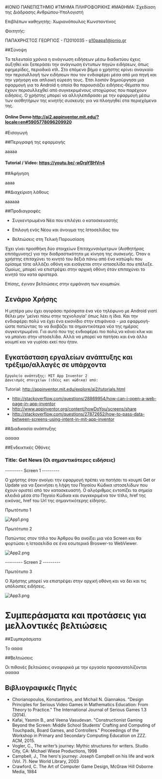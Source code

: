#ΙΟΝΙΟ ΠΑΝΕΠΙΣΤΗΜΙΟ
#ΤΜΗΜΑ ΠΛΗΡΟΦΟΡΙΚΗΣ
#ΜΑΘΗΜΑ: Σχεδίαση της Διάδρασης Ανθρώπου-Υπολογιστή

Επιβλέπων καθηγητής: Χωριανόπουλος Κωνσταντίνος

Φοιτητής:

ΠΑΠΑΧΡΗΣΤΟΣ ΓΕΩΡΓΙΟΣ - Π2010035 - p10papa1@ionio.gr

##Σύνοψη

Τα τελευταία χρόνια η ανάγνωση ειδήσεων μέσω διαδικτύου έχεις αυξηθεί και ξεπεράσει την ανάγνωση έντυπων 
πηγών ειδήσεων, όπως εφημερίδες, περιοδικά κτλ.
Στο επόμενο βήμα ο χρήστης κρίνει αναγκαίο την περισυλλογή των ειδήσεων που τον ενδιαφέρει μέσα από μια πηγή
και την γρήγορη και απλοική εύρεση τους. Έτσι λοιπόν δημιούργησα μια εφαρμογή για το Android η οποία θα παρουσιάζει
ειδήσεις-θέματα που έχουν περισυλλεχθεί από συγκεκριμένους ιστοχώρους που παρέχουν ειδήσεις.
Ο χρήστης μπορεί να αλληλεπιδρασει με την εφαρμογή μέσω των αισθητήρων της κινητής συσκευής για να πλοηγηθεί στα περιεχόμενα της.

#### Online Demo http://ai2.appinventor.mit.edu/?locale=en#5905778096209920


#Εισαγωγή 


##Περιγραφή της εφαρμογής

aaaaa

#### Tutorial / Video:  https://youtu.be/-wDrpYBHVn4

##Αφήγηση

aaaa


##Διαχείριση λάθους 

aaaaaa


##Προδιαγραφές

* Συγκεντρωμένα Νέα που επιλέγει ο κατασκευαστής
* Επιλογή ενός Νέου και άνοιγμα της Ιστοσελίδας του

* Βελτιώσεις στη Τελική Παρουσίαση

Έχει γίνει προσθήκη δύο στοιχείων Επιταχυνσιόμετρων (Αισθητήρας επιτάχυνσης) για την
διαδραστικότητα με κίνηση της συσκευής. 
Όταν ο χρήστης επιταχύνει το κινητό του δεξιά πάνω από ένα κατώφλι που ορίσαμε 
τότε αλλάζει οθόνη και εισάγεται στην ιστοσελίδα που επέλεξε.
Ομοίως, μπορεί να επιστρέψει στην αρχική οθόνη όταν επιταχύνει το κινητό του κατα αριστερά.

Επίσης, έγιναν βελτιώσεις στην εμφάνιση των κουμπιών.


##  Σενάριο Χρήσης

Η μητέρα μου έχει αγοράσει πρόσφατα ένα νέο τηλέφωνο με Android γιατί θέλει μην 'μείνει πίσω στην τεχνολογία' όπως λέει η ίδια.
Και την ενδιαφέρει πολύ να έχει ένα εικονίδιο στην επιφάνεια - μια εφαρμογή- ώστε πατώντας το να διαβάζει τα σημαντικότερα νέα
της ημέρας συγκεντρωμένα. Για αυτό που της ενδιαφέρει πιο πολύ,να κάνει κλικ και να μπαίνει στην ιστοσελίδα.
Αλλά να μπορεί να πατήσει και ένα άλλο κουμπί και να γυρίσει εκεί που ήταν.

## Εγκατάσταση εργαλείων ανάπτυξης και τρέξιμο/αλλαγές σε υπάρχοντα

    Εργαλείο ανάπτυξης: MIT App Inventor 2
    Δανεισμός στοιχείων (ιδέες και κώδικα) από: 
Tutorial:	http://appinventor.mit.edu/explore/ai2/tutorials.html
*	http://stackoverflow.com/questions/28869954/how-can-i-open-a-web-page-in-app-inventor
*	http://www.appinventor.org/content/howDoYou/screens/share
*	http://stackoverflow.com/questions/27872652/how-to-pass-data-between-screens-using-intent-in-mit-app-inventor

##Διαδικασία ανάπτυξης 

ααααα

##Ενδεικτικές Οθόνες

###  Title: Get News (Οι σημαντικότερες ειδήσεις)

--------- Screen 1 --------- 

Ο χρήστης όταν ανοίγει την εφαρμογή πρέπει να πατήσει το κουμπί Get or Update
για να ξεκινήσει η λήψη του Πηγαίου Κώδικα ιστοσελίδων που έχουν
οριστεί από τον κατασκευαστή.
Ο αλγόριθμος εντοπίζει τα σημεία κλειδιά μέσα στο Πηγαίο Κώδικα και συγκεκριμένα
τον τίτλο, href της εικόνας, href του Url της σημαντικότερης είδησης.

Πρωτότυπο 1

![App1.png](App1.png)

Πρωτότυπο 2

Πατώντας στον τίτλο του Άρθρου θα ανοίξει μια νέα Screen και 
θα φορτώσει η Ιστοσελίδα σε ένα εσωτερικό Broswer-το WebViewer.

![App2.png](App2.png)


--------- Screen 2 ---------


Πρωτότυπο 3

Ο Χρήστης μπορεί να επιστρέψει στην αρχική οθόνη και να δει και τις υπόλοιπες ειδήσεις.

![App3.png](App3.png)



# Συμπεράσματα και προτάσεις για μελλοντικές βελτιώσεις 

##Συμπεράσματα 

Το αααα

##Βελτιώσεις 

Οι πιθανές βελτιώσεις αναφορικά με την εργασία προσανατολίζονται ααααα

## Βιβλιογραφικές Πηγές 

*	Chorianopoulos, Konstantinos, and Michail N. Giannakos. "Design Principles for Serious Video Games in Mathematics Education: From Theory to Practice." The International Journal of Serious Games 1.3 (2014). 
*	Kafai, Yasmin B., and Veena Vasudevan. "Constructionist Gaming Beyond the Screen: Middle School Students' Crafting and Computing of Touchpads, Board Games, and Controllers." Proceedings of the Workshop in Primary and Secondary Computing Education on ZZZ. ACM, 2015. 
*	Vogler, C., The writer’s journey: Mythic structures for writers. Studio City, CA: Michael Wiese Productions, 1998 
*	Campbell, J., The hero's journey: Joseph Campbell on his life and work (Vol. 7). New World Library, 2003 
*	Crawford, C. The Art of Computer Game Design, McGraw Hill Osborne Media, 1984 
